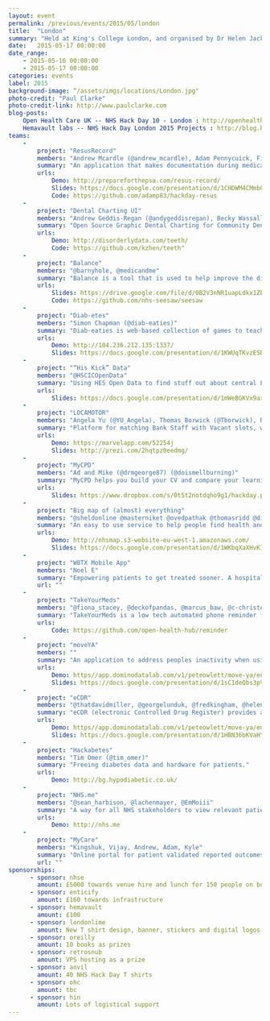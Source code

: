 ```yaml
---
layout: event
permalink: /previous/events/2015/05/london
title:  "London"
summary: "Held at King's College London, and organised by Dr Helen Jackson"
date:   2015-05-17 00:00:00
date_range:
    - 2015-05-16 00:00:00
    - 2015-05-17 00:00:00
categories: events
label: 2015
background-image: “/assets/imgs/locations/London.jpg"
photo-credit: "Paul Clarke"
photo-credit-link: http://www.paulclarke.com
blog-posts:
    Open Health Care UK -- NHS Hack Day 10 - London : http://openhealthcare.org.uk/blog/2015/05/25/nhs-hack-day-10/
    Hemavault labs -- NHS Hack Day London 2015 Projects : http://blog.hemavault.com/2015/05/27/nhs-hack-day-london-2015-projects/
teams:
    -
        project: "ResusRecord"
        members: "Andrew Mcardle (@andrew_mcardle), Adam Pennycuick, Finn Catling (@FinnCatling), Maria Cross, John Reynolds, Oscar Bennett (@OFBennett)"
        summary: "An application that makes documentation during medical emergencies easier, faster, and much more accurate."
        urls:
            Demo: http://prepareforthepsa.com/resus-record/
            Slides: https://docs.google.com/presentation/d/1CHDWM4CMmbQIXvR3PT4rfFhFsuRtaLlCWWmuUbzlRII/edit?usp=sharing
            Code: https://github.com/adamp83/hackday-resus
    -
        project: "Dental Charting UI"
        members: "Andrew Geddis-Regan (@andygeddisregan), Becky Wassall (@bexmoxon), Ken Ross (@kzhen), Piete Sartain (@pietesartain), Piotr Dubiniec, John Pyle, Carys Newbury"
        summary: "Open Source Graphic Dental Charting for Community Dental Services – a simple way to record the status of teeth (present, absent, decayed etc), with architecture designed to allow data export in the future."
        urls:
            Demo: http://disorderlydata.com/teeth/
            Code: https://github.com/kzhen/teeth"
    -
        project: "Balance"
        members: "@barnyhole, @medicandme"
        summary: "Balance is a tool that is used to help improve the dialog between clinician and patient to achieve shared decisions."
        urls:
            Slides: https://drive.google.com/file/d/0B2V3nNR1uapLdkx1ZEVGNjhhbzQ/view?usp=sharing
            Code: https://github.com/nhs-seesaw/seesaw
    -
        project: "Diab-etes"
        members: "Simon Chapman (@diab-eaties)"
        summary: "Diab-eaties is web-based collection of games to teach children some simple principles of managing diabetes in a fun way. They can do it at home, or even in clinic before going in to see the doctor."
        urls:
            Demo: http://104.236.212.135:1337/
            Slides: https://docs.google.com/presentation/d/1KWUqTKvzESDnDdi-DVD73g67fj1c6cXvU86XB6SoSm8/view?usp=sh
    -
        project: "“His Kick” Data"
        members: "@HSCICOpenData"
        summary: "Using HES Open Data to find stuff out about central London hospitals – but more to find out about HES data itself."
        urls:
            Slides: https://docs.google.com/presentation/d/1mWeBGKVx9ax_MG7fD7UMYW3oLXyJaQhnjB25CyCitvs/edit?usp=sharing
    -
        project: "LOCAMOTOR"
        members: "Angela Yu (@YU_Angela), Thomas Borwick (@Tborwick), Ritu Saini, James Carter, Ayesha Garrett , Robert Anderson"
        summary: "Platform for matching Bank Staff with Vacant slots, with an iPhone app and front facing calendar website."
        urls:
            Demo: https://marvelapp.com/52254j
            Slides: http://prezi.com/2hqtpz0eedmg/
    -
        project: "MyCPD"
        members: "Ad and Mike (@drmgeorge87) (@doismellburning)"
        summary: "MyCPD helps you build your CV and compare your learning path with your peers."
        urls:
            Slides: https://www.dropbox.com/s/0t5t2notdqho9g1/hackday.pdf?dl=0
    -
        project: "Big map of (almost) everything"
        members: "@sheldonline @masterniket @ovedpathak @thomasridd @didlix"
        summary: "An easy to use service to help people find health and care services – from hospitals to defibrillators. All on one map, with the ability to search and filter."
        urls:
            Demo: http://nhsmap.s3-website-eu-west-1.amazonaws.com/
            Slides: https://docs.google.com/presentation/d/1WKbqXaXHvKIWG1uiar2dtNjcFVxAkly5w2DNBIk17DA/edit?usp=sharing
    -
        project: "W8TX Mobile App"
        members: "Noel E"
        summary: "Empowering patients to get treated sooner. A hospital-facing web-based software to deliver data assurance and innovative techniques in tracking and management patient flow through the journey from referral to treatment."
        url: ""
    -
        project: "TakeYourMeds"
        members: "@fiona_stacey, @deckofpandas, @marcus_baw, @c-christensen, @rossjones, @mikejthompson, @judegibbons, @symroe, @szotten"
        summary: "TakeYourMeds is a low tech automated phone reminder for patient who sometimes need prompting to take their medications or administer other treatments regularly."
        urls:
            Code: https://github.com/open-health-hub/reminder
    -
        project: "moveYA"
        members: ""
        summary: "An application to address peoples inactivity when using devices."
        urls:
            Demo: https//app.dominodatalab.com/v1/peteowlett/move-ya/endpoint
            Slides: https://docs.google.com/presentation/d/1sC1deQbs3pV0RRq5UzpYU1Z4CHYOHTqcBQLsAXzcttg/edit?usp=sharing
    -
        project: "eCDR"
        members: "@thatdavidmiller, @georgelunduk, @fredkingham, @helenst, @bitcollider, @drcjar"
        summary: "eCDR (electronic Controlled Drug Register) provides a simple electronic system to monitor and audit the flow of controlled drugs through a pharmacy. This solution meets legislative requirements and is more reliable, less cumbersome and less time consuming than the existing paper based system."
        urls:
            Demo: https//app.dominodatalab.com/v1/peteowlett/move-ya/endpoint
            Slides: https://docs.google.com/presentation/d/1HBN36bKVaHYOR0NTjsvGB41jFY0Wxss0EMB8ql25FOs/edit?usp=sharing
    -
        project: "Hackabetes"
        members: "Tim Omer (@tim_omer)"
        summary: "Freeing diabetes data and hardware for patients."
        urls:
            Demo: http://bg.hypodiabetic.co.uk/
    -
        project: "NHS.me"
        members: "@sean_harbison, @lachenmayer, @EmMoiii"
        summary: "A way for all NHS stakeholders to view relevant patient data, NHS.me is an interface for patients as well as healthcare professionals, unifying all aspects of patient care into one system."
        urls:
            Demo: http://nhs.me
    -
        project: "MyCare"
        members: "Kingshuk, Vijay, Andrew, Adam, Kyle"
        summary: "Online portal for patient validated reported outcomes."
        url: ""
sponsorships:
      - sponsor: nhse
        amount: £5000 towards venue hire and lunch for 150 people on both days
      - sponsor: enticify
        amount: £160 towards infrastructure
      - sponsor: hemavault
        amount: £100
      - sponsor: londonlime
        amount: New T shirt design, banner, stickers and digital logos for use in projects
      - sponsor: oreilly
        amount: 10 books as prizes
      - sponsor: retrosnub
        amount: VPS hosting as a prize
      - sponsor: anvil
        amount: 40 NHS Hack Day T shirts
      - sponsor: ohc
        amount: tbc
      - sponsor: hin
        amount: Lots of logistical support
---
```

